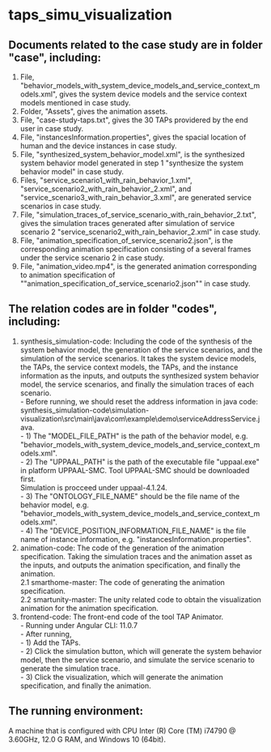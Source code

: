 # taps_simu_visualization


## Documents related to the case study are in folder "case", including:
1. File, "behavior_models_with_system_device_models_and_service_context_models.xml", gives the system device models and the service context models mentioned in case study. 
2. Folder, "Assets", gives the animation assets.
3. File, "case-study-taps.txt", gives the 30 TAPs providered by the end user in case study.
4. File, "instancesInformation.properties", gives the spacial location of human and the device instances in case study.
5. File, "synthesized_system_behavior_model.xml", is the synthesized system behavior model generated in step 1 "synthesize the system behavior model" in case study.
6. Files, "service_scenario1_with_rain_behavior_1.xml", "service_scenario2_with_rain_behavior_2.xml", and "service_scenario3_with_rain_behavior_3.xml", are generated service scenarios in case study.
7. File, "simulation_traces_of_service_scenario_with_rain_behavior_2.txt", gives the simulation traces generated after simulation of service scenario 2 "service_scenario2_with_rain_behavior_2.xml" in case study.
8. File, "animation_specification_of_service_scenario2.json", is the corresponding animation specification consisting of a several frames under the service scenario 2 in case study.
9. File, "animation_video.mp4", is the generated animation corresponding to animation specification of ""animation_specification_of_service_scenario2.json"" in case study.

## The relation codes are in folder "codes", including:
1. synthesis_simulation-code: Including the code of the synthesis of the system behavior model, the generation of the service scenarios, and the simulation of the service scenarios. It takes the system device models, the TAPs,  the service context models, the TAPs, and the instance information as the inputs, and outputs the synthesized system behavior model, the service scenarios, and finally the simulation traces of each scenario. <br>
		- Before running, we should reset the address information in java code: synthesis_simulation-code\simulation-visualization\src\main\java\com\example\demo\serviceAddressService.java. <br>
		- 1) The "MODEL_FILE_PATH" is the path of the behavior model, e.g. "behavior_models_with_system_device_models_and_service_context_models.xml".<br>
		- 2) The "UPPAAL_PATH" is the path of the executable file "uppaal.exe" in platform UPPAAL-SMC. Tool UPPAAL-SMC should be downloaded first.<br>
				Simulation is procceed under uppaal-4.1.24.<br>
		- 3) The "ONTOLOGY_FILE_NAME" should be the file name of the behavior model, e.g. "behavior_models_with_system_device_models_and_service_context_models.xml".<br>
		- 4) The "DEVICE_POSITION_INFORMATION_FILE_NAME"  is the file name of instance information, e.g. "instancesInformation.properties".<br>
2. animation-code: The code of the generation of the animation specification. Taking the simulation traces and the animation asset as the inputs, and outputs the animation specification, and finally the animation.<br>
		2.1 smarthome-master: The code of generating the animation specification.<br>
		2.2 smartunity-master: The unity related code to obtain the visualization animation for the animation specification.<br>
3. frontend-code: The front-end code of the tool TAP Animator.<br>
		- Running under Angular CLI: 11.0.7<br>
		- After running, <br>
			- 1) Add the TAPs. <br>
			- 2) Click the simulation button, which will generate the system behavior model, then the service scenario, and simulate the service scenario to generate the simulation trace.<br>
			- 3) Click the visualization, which will generate the animation specification, and finally the animation.<br>


## The running environment:  
A machine that is configured with CPU Inter (R) Core (TM) i74790 @ 3.60GHz, 12.0 G RAM, and Windows 10 (64bit).
